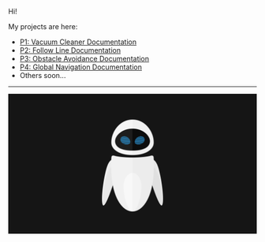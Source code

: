 Hi! 

My projects are here:

- [P1: Vacuum Cleaner Documentation](VacuumCleaner.md)
- [P2: Follow Line Documentation](FollowLine.md)
- [P3: Obstacle Avoidance Documentation](ObstacleAvoidance.md)
- [P4: Global Navigation Documentation](GlobalNavigation.md)
- Others soon...

----------------
![DECORACION](encabezado.jpg)
